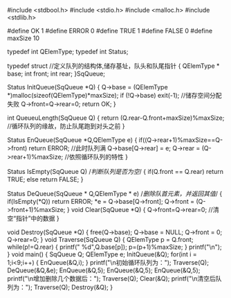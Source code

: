 #include <stdbool.h>
#include <stdio.h>
#include <malloc.h>
#include <stdlib.h>

#define OK 1
#define ERROR 0
#define TRUE 1
#define FALSE 0
#define maxSize 10

typedef int QElemType;
typedef int Status;

typedef struct      //定义队列的结构体,储存基址，队头和队尾指针
{
    QElemType * base;
    int front;
    int rear;
}SqQueue; 

Status InitQueue(SqQueue *Q)
{
    Q->base = (QElemType *)malloc(sizeof(QElemType)*maxSize);
    if (!Q->base)
        exit(-1);       //储存空间分配失败
    Q->front=Q->rear=0;
    return OK;
}

int QueueuLength(SqQueue Q)
{
    return (Q.rear-Q.front+maxSize)%maxSize;    //循环队列的缘故，防止队尾跑到对头之前
}

Status EnQueue(SqQueue *Q,QElemType e)
{
    if((Q->rear+1)%maxSize==Q->front)
        return ERROR;           //此时队列满
    Q->base[Q->rear] = e;
    Q->rear = (Q->rear+1)%maxSize;      //依照循环队列的特性
}

Status IsEmpty(SqQueue Q)
/*判断队列是否为空*/
{
    if(Q.front == Q.rear)
        return TRUE;
    else
        return FALSE;
}

Status DeQueue(SqQueue * Q,QElemType * e)
/*删除队首元素，并返回其值*/
{
    if(IsEmpty(*Q))
        return ERROR;
    *e = Q->base[Q->front];
    Q->front = (Q->front+1)%maxSize;
}
void Clear(SqQueue *Q)
{
    Q->front=Q->rear=0;     //清空“指针”中的数据
}

void Destroy(SqQueue *Q)
{
    free(Q->base);
    Q->base = NULL;
    Q->front = 0;
    Q->rear=0;
}
void Traverse(SqQueue Q)
{
    QElemType p = Q.front;
    while(p!=Q.rear)
    {
        printf(" %d",Q.base[p]);
        p=(p+1)%maxSize;
    }
    printf("\n");
}
void main()
{
    SqQueue Q;
    QElemType e;
    InitQueue(&Q);
    for(int i = 1;i<9;i++)
    {
        EnQueue(&Q,i);
    }
    printf("\n初始循环队列为：");
    Traverse(Q);
    DeQueue(&Q,&e);
    EnQueue(&Q,5);
    EnQueue(&Q,5);
    EnQueue(&Q,5);
    printf("\n增加删除几个数据后：");
    Traverse(Q);
    Clear(&Q);
    printf("\n清空后队列为：");
    Traverse(Q);
    Destroy(&Q);
}
